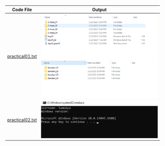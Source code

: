 | Code File | Output |
|-----------|--------|
|[practical01.txt](./Codes/day01_prac01.txt)|![prac01_1.png](./Output/day01_prac01_1.png)![prac01_2.png](./Output/day01_prac01_2.png)|
|[practical02.txt](./Codes/d1.txt)|![prac02.png](./Output/d1.png)|
